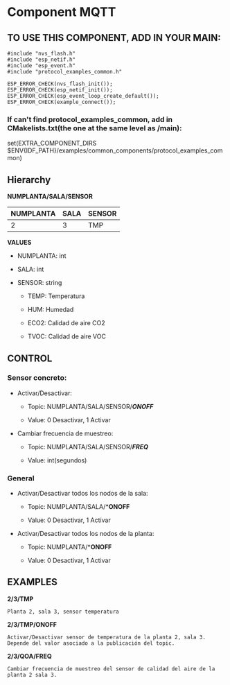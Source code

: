 # Component MQTT

## TO USE THIS COMPONENT, ADD IN YOUR MAIN:
```
#include "nvs_flash.h"
#include "esp_netif.h"
#include "esp_event.h"
#include "protocol_examples_common.h"

ESP_ERROR_CHECK(nvs_flash_init());
ESP_ERROR_CHECK(esp_netif_init());
ESP_ERROR_CHECK(esp_event_loop_create_default());
ESP_ERROR_CHECK(example_connect());
```

### If can't find protocol_examples_common, add in CMakelists.txt(the one at the same level as /main):
set(EXTRA_COMPONENT_DIRS $ENV{IDF_PATH}/examples/common_components/protocol_examples_common)


## Hierarchy
**NUMPLANTA/SALA/SENSOR**

| NUMPLANTA | SALA | SENSOR |
|-----------|------|--------|
|     2     |  3   |  TMP   |


**VALUES**

- NUMPLANTA: int

- SALA: int

- SENSOR: string

    - TEMP: Temperatura

    - HUM: Humedad

    - ECO2: Calidad de aire CO2

    - TVOC: Calidad de aire VOC


## CONTROL  

### Sensor concreto: 

- Activar/Desactivar:

    - Topic: NUMPLANTA/SALA/SENSOR/***ONOFF***
    
    - Value: 0 Desactivar, 1 Activar

- Cambiar frecuencia de muestreo:

    - Topic: NUMPLANTA/SALA/SENSOR/***FREQ***
    
    - Value: int(segundos)

### General

- Activar/Desactivar todos los nodos de la sala:

    - Topic: NUMPLANTA/SALA/***ONOFF**
    
    - Value: 0 Desactivar, 1 Activar

- Activar/Desactivar todos los nodos de la planta:

    - Topic: NUMPLANTA/***ONOFF**
    
    - Value: 0 Desactivar, 1 Activar
    

## EXAMPLES

**2/3/TMP**

    Planta 2, sala 3, sensor temperatura

**2/3/TMP/ONOFF**

    Activar/Desactivar sensor de temperatura de la planta 2, sala 3.
    Depende del valor asociado a la publicación del topic.
    
**2/3/QOA/FREQ**

    Cambiar frecuencia de muestreo del sensor de calidad del aire de la planta 2 sala 3.
    



